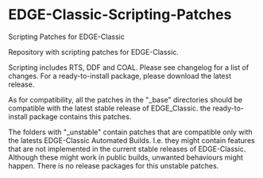 # EDGE-Classic-Scripting-Patches
Scripting Patches for EDGE-Classic

Repository with scripting patches for EDGE-Classic.

Scripting includes RTS, DDF and COAL.
Please see changelog for a list of changes.
For a ready-to-install package, please download the latest release.

As for compatibility, all the patches in the "_base" directories should be compatible with the latest stable release of EDGE_Classic. the ready-to-install package contains this patches.

The folders with "_unstable" contain patches that are compatible only with the latests EDGE-Classic Automated Builds. I.e. they might contain features that are not implemented in the current stable releases of EDGE-Classic. Although these might work in public builds, unwanted behaviours might happen. There is no release packages for this unstable patches.
